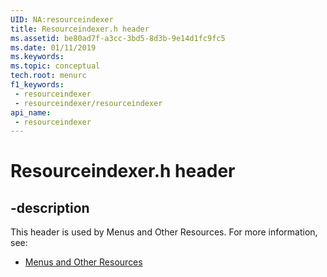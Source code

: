 ```yaml
---
UID: NA:resourceindexer
title: Resourceindexer.h header
ms.assetid: be80ad7f-a3cc-3bd5-8d3b-9e14d1fc9fc5
ms.date: 01/11/2019
ms.keywords: 
ms.topic: conceptual
tech.root: menurc
f1_keywords:
 - resourceindexer
 - resourceindexer/resourceindexer
api_name:
 - resourceindexer
---
```


# Resourceindexer.h header


## -description

This header is used by Menus and Other Resources. For more information, see:

- [Menus and Other Resources](../_menurc/index.md)


